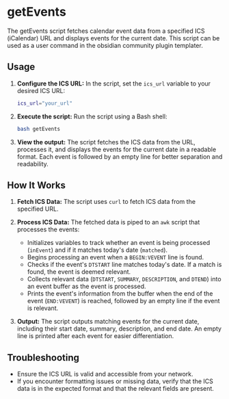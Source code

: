 # getEvents
The getEvents script fetches calendar event data from a specified ICS (iCalendar) URL and displays events for the current date. This script can be used as a user command in the obsidian community plugin templater. 
## Usage

1. **Configure the ICS URL:**
   In the script, set the `ics_url` variable to your desired ICS URL:

   ```bash
   ics_url="your_url"
   ```

2. **Execute the script:**
   Run the script using a Bash shell:

   ```bash
   bash getEvents
   ```

3. **View the output:**
   The script fetches the ICS data from the URL, processes it, and displays the events for the current date in a readable format. Each event is followed by an empty line for better separation and readability.

## How It Works

1. **Fetch ICS Data:**
   The script uses `curl` to fetch ICS data from the specified URL.

2. **Process ICS Data:**
   The fetched data is piped to an `awk` script that processes the events:

   - Initializes variables to track whether an event is being processed (`inEvent`) and if it matches today's date (`matched`).
   - Begins processing an event when a `BEGIN:VEVENT` line is found.
   - Checks if the event's `DTSTART` line matches today's date. If a match is found, the event is deemed relevant.
   - Collects relevant data (`DTSTART`, `SUMMARY`, `DESCRIPTION`, and `DTEND`) into an event buffer as the event is processed.
   - Prints the event's information from the buffer when the end of the event (`END:VEVENT`) is reached, followed by an empty line if the event is relevant.

3. **Output:**
   The script outputs matching events for the current date, including their start date, summary, description, and end date. An empty line is printed after each event for easier differentiation.


## Troubleshooting

- Ensure the ICS URL is valid and accessible from your network.
- If you encounter formatting issues or missing data, verify that the ICS data is in the expected format and that the relevant fields are present.
